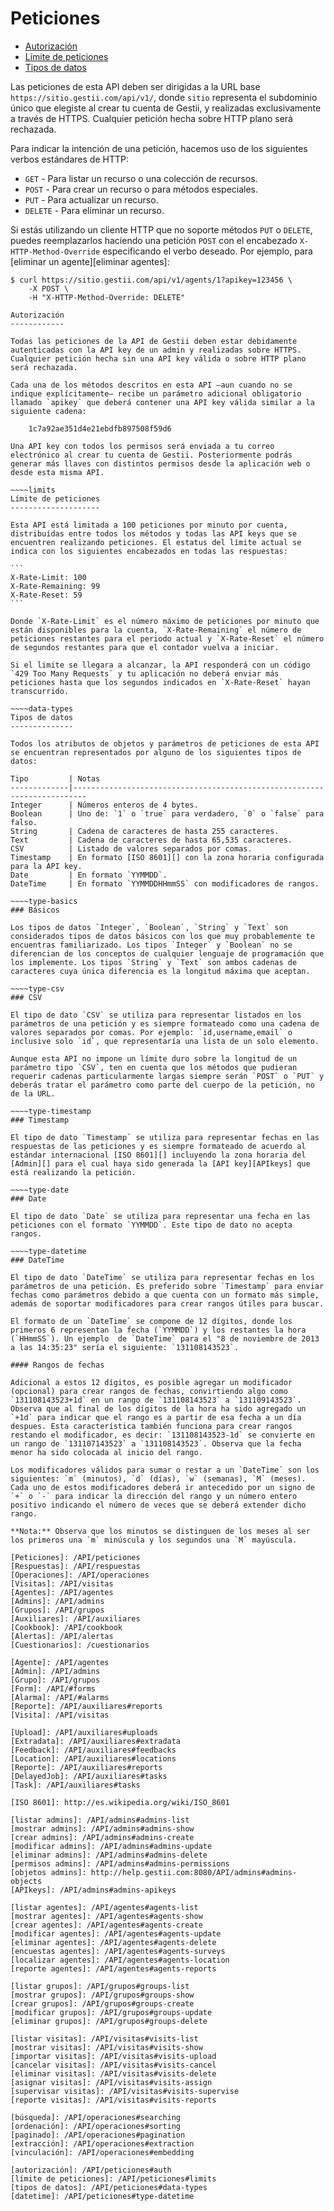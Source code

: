 Peticiones
==========

- [Autorización](#auth)
- [Límite de peticiones](#limits)
- [Tipos de datos](#data-types)

Las peticiones de esta API deben ser dirigidas a la URL base `https://sitio.gestii.com/api/v1/`, donde `sitio` representa el subdominio único que elegiste al crear tu cuenta de Gestii, y realizadas exclusivamente a través de HTTPS. Cualquier petición hecha sobre HTTP plano será rechazada.

Para indicar la intención de una petición, hacemos uso de los siguientes verbos estándares de HTTP:

- `GET` - Para listar un recurso o una colección de recursos.
- `POST` - Para crear un recurso o para métodos especiales.
- `PUT` - Para actualizar un recurso.
- `DELETE` - Para eliminar un recurso.

Si estás utilizando un cliente HTTP que no soporte métodos `PUT` o `DELETE`, puedes reemplazarlos haciendo una petición `POST` con el encabezado `X-HTTP-Method-Override` especificando el verbo deseado. Por ejemplo, para [eliminar un agente][eliminar agentes]:

	$ curl https://sitio.gestii.com/api/v1/agents/1?apikey=123456 \
		-X POST \
		-H "X-HTTP-Method-Override: DELETE"

~~~~auth
Autorización
------------

Todas las peticiones de la API de Gestii deben estar debidamente autenticadas con la API key de un admin y realizadas sobre HTTPS. Cualquier petición hecha sin una API key válida o sobre HTTP plano será rechazada.

Cada una de los métodos descritos en esta API —aun cuando no se indique explícitamente— recibe un parámetro adicional obligatorio llamado `apikey` que deberá contener una API key válida similar a la siguiente cadena:

	1c7a92ae351d4e21ebdfb897508f59d6

Una API key con todos los permisos será enviada a tu correo electrónico al crear tu cuenta de Gestii. Posteriormente podrás generar más llaves con distintos permisos desde la aplicación web o desde esta misma API.

~~~~limits
Límite de peticiones
--------------------

Esta API está limitada a 100 peticiones por minuto por cuenta, distribuídas entre todos los métodos y todas las API keys que se encuentren realizando peticiones. El estatus del límite actual se indica con los siguientes encabezados en todas las respuestas:

```
X-Rate-Limit: 100
X-Rate-Remaining: 99
X-Rate-Reset: 59
```

Donde `X-Rate-Limit` es el número máximo de peticiones por minuto que están disponibles para la cuenta, `X-Rate-Remaining` el número de peticiones restantes para el periodo actual y `X-Rate-Reset` el número de segundos restantes para que el contador vuelva a iniciar.

Si el limite se llegara a alcanzar, la API responderá con un código `429 Too Many Requests` y tu aplicación no deberá enviar más peticiones hasta que los segundos indicados en `X-Rate-Reset` hayan transcurrido.

~~~~data-types
Tipos de datos
--------------

Todos los atributos de objetos y parámetros de peticiones de esta API se encuentran representados por alguno de los siguientes tipos de datos:

Tipo         | Notas
-------------|-------------------------------------------------------------------------
Integer      | Números enteros de 4 bytes.
Boolean      | Uno de: `1` o `true` para verdadero, `0` o `false` para falso.
String       | Cadena de caracteres de hasta 255 caracteres.
Text         | Cadena de caracteres de hasta 65,535 caracteres.
CSV          | Listado de valores separados por comas.
Timestamp    | En formato [ISO 8601][] con la zona horaria configurada para la API key.
Date         | En formato `YYMMDD`.
DateTime     | En formato `YYMMDDHHmmSS` con modificadores de rangos.

~~~~type-basics
### Básicos

Los tipos de datos `Integer`, `Boolean`, `String` y `Text` son considerados tipos de datos básicos con los que muy probablemente te encuentras familiarizado. Los tipos `Integer` y `Boolean` no se diferencian de los conceptos de cualquier lenguaje de programación que los implemente. Los tipos `String` y `Text` son ambos cadenas de caracteres cuya única diferencia es la longitud máxima que aceptan.

~~~~type-csv
### CSV

El tipo de dato `CSV` se utiliza para representar listados en los parámetros de una petición y es siempre formateado como una cadena de valores separados por comas. Por ejemplo: `id,username,email` o inclusive solo `id`, que representaría una lista de un solo elemento.

Aunque esta API no impone un límite duro sobre la longitud de un parámetro tipo `CSV`, ten en cuenta que los métodos que pudieran requerir cadenas particularmente largas siempre serán `POST` o `PUT` y deberás tratar el parámetro como parte del cuerpo de la petición, no de la URL.

~~~~type-timestamp
### Timestamp

El tipo de dato `Timestamp` se utiliza para representar fechas en las respuestas de las peticiones y es siempre formateado de acuerdo al estándar internacional [ISO 8601][] incluyendo la zona horaria del [Admin][] para el cual haya sido generada la [API key][APIkeys] que está realizando la petición.

~~~~type-date
### Date

El tipo de dato `Date` se utiliza para representar una fecha en las peticiones con el formato `YYMMDD`. Este tipo de dato no acepta rangos.

~~~~type-datetime
### DateTime

El tipo de dato `DateTime` se utiliza para representar fechas en los parámetros de una petición. Es preferido sobre `Timestamp` para enviar fechas como parámetros debido a que cuenta con un formato más simple, además de soportar modificadores para crear rangos útiles para buscar.

El formato de un `DateTime` se compone de 12 dígitos, donde los primeros 6 representan la fecha (`YYMMDD`) y los restantes la hora (`HHmmSS`). Un ejemplo  de `DateTime` para el "8 de noviembre de 2013 a las 14:35:23" sería el siguiente: `131108143523`.

#### Rangos de fechas

Adicional a estos 12 dígitos, es posible agregar un modificador (opcional) para crear rangos de fechas, convirtiendo algo como `131108143523+1d` en un rango de `131108143523` a `131109143523`. Observa que al final de los dígitos de la hora ha sido agregado un `+1d` para indicar que el rango es a partir de esa fecha a un día despues. Esta característica también funciona para crear rangos restando el modificador, es decir: `131108143523-1d` se convierte en un rango de `131107143523` a `131108143523`. Observa que la fecha menor ha sido colocada al inicio del rango.

Los modificadores válidos para sumar o restar a un `DateTime` son los siguientes: `m` (minutos), `d` (días), `w` (semanas), `M` (meses). Cada uno de estos modificadores deberá ir antecedido por un signo de `+` o `-` para indicar la dirección del rango y un número entero positivo indicando el número de veces que se deberá extender dicho rango.

**Nota:** Observa que los minutos se distinguen de los meses al ser los primeros una `m` minúscula y los segundos una `M` mayúscula.

[Peticiones]: /API/peticiones
[Respuestas]: /API/respuestas
[Operaciones]: /API/operaciones
[Visitas]: /API/visitas
[Agentes]: /API/agentes
[Admins]: /API/admins
[Grupos]: /API/grupos
[Auxiliares]: /API/auxiliares
[Cookbook]: /API/cookbook
[Alertas]: /API/alertas
[Cuestionarios]: /cuestionarios

[Agente]: /API/agentes
[Admin]: /API/admins
[Grupo]: /API/grupos
[Form]: /API/#forms
[Alarma]: /API/#alarms
[Reporte]: /API/auxiliares#reports
[Visita]: /API/visitas

[Upload]: /API/auxiliares#uploads
[Extradata]: /API/auxiliares#extradata
[Feedback]: /API/auxiliares#feedbacks
[Location]: /API/auxiliares#locations
[Reporte]: /API/auxiliares#reports
[DelayedJob]: /API/auxiliares#tasks
[Task]: /API/auxiliares#tasks

[ISO 8601]: http://es.wikipedia.org/wiki/ISO_8601

[listar admins]: /API/admins#admins-list
[mostrar admins]: /API/admins#admins-show
[crear admins]: /API/admins#admins-create
[modificar admins]: /API/admins#admins-update
[eliminar admins]: /API/admins#admins-delete
[permisos admins]: /API/admins#admins-permissions
[objetos admins]: http://help.gestii.com:8080/API/admins#admins-objects
[APIkeys]: /API/admins#admins-apikeys

[listar agentes]: /API/agentes#agents-list
[mostrar agentes]: /API/agentes#agents-show
[crear agentes]: /API/agentes#agents-create
[modificar agentes]: /API/agentes#agents-update
[eliminar agentes]: /API/agentes#agents-delete
[encuestas agentes]: /API/agentes#agents-surveys
[localizar agentes]: /API/agentes#agents-location
[reporte agentes]: /API/agentes#agents-reports

[listar grupos]: /API/grupos#groups-list
[mostrar grupos]: /API/grupos#groups-show
[crear grupos]: /API/grupos#groups-create
[modificar grupos]: /API/grupos#groups-update
[eliminar grupos]: /API/grupos#groups-delete

[listar visitas]: /API/visitas#visits-list
[mostrar visitas]: /API/visitas#visits-show
[importar visitas]: /API/visitas#visits-upload
[cancelar visitas]: /API/visitas#visits-cancel
[eliminar visitas]: /API/visitas#visits-delete
[asignar visitas]: /API/visitas#visits-assign
[supervisar visitas]: /API/visitas#visits-supervise
[reporte visitas]: /API/visitas#visits-reports

[búsqueda]: /API/operaciones#searching
[ordenación]: /API/operaciones#sorting
[paginado]: /API/operaciones#pagination
[extracción]: /API/operaciones#extraction
[vinculación]: /API/operaciones#embedding

[autorización]: /API/peticiones#auth
[límite de peticiones]: /API/peticiones#limits
[tipos de datos]: /API/peticiones#data-types
[datetime]: /API/peticiones#type-datetime
